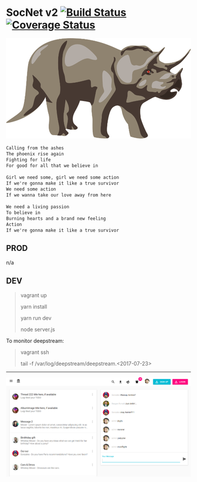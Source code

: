SocNet v2 [![Build Status](https://travis-ci.org/joetm/cp2.svg?branch=master)](https://travis-ci.org/joetm/cp2) [![Coverage Status](https://coveralls.io/repos/github/joetm/cp2/badge.svg?branch=master)](https://coveralls.io/github/joetm/cp2?branch=master)
=====

![Endangered Species](https://github.com/joetm/cp2/blob/master/screenshots/dinosaurs-triceratops-three-horns-head-prehistoric-wild-animal.ai.png?raw=true "Dino")


```
Calling from the ashes
The phoenix rise again
Fighting for life
For good for all that we believe in

Girl we need some, girl we need some action
If we're gonna make it like a true survivor
We need some action
If we wanna take our love away from here

We need a living passion
To believe in
Burning hearts and a brand new feeling
Action
If we're gonna make it like a true survivor
```

PROD
----

n/a

DEV
----

> vagrant up
>
> yarn install
>
> yarn run dev
>
> node server.js

To monitor deepstream:

> vagrant ssh
>
> tail -f /var/log/deepstream/deepstream.<2017-07-23>

---

![Screenshot-Home-2017-09-09 20-37-51.png](https://github.com/joetm/cp2/blob/master/screenshots/Screenshot-Home-2017-09-09%2020-37-51.png?raw=true "Screenshot Homepage 2017-09-09 20-37-51")

